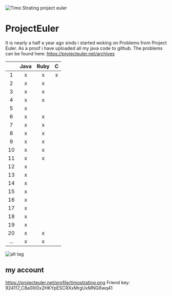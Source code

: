 ![Timo Strating project euler](https://projecteuler.net/profile/timostrating.png)

# ProjectEuler
It is nearly a half a year ago sinds i started woking on Problems from Project Euler.
As a proof i have uploaded all my java code to github.
The problems can be found here:  https://projecteuler.net/archives


| | Java | Ruby | C |
|:---:|:-:|:-:|:-:|
| 1   | x | x | x |
| 2   | x | x |   |
| 3   | x | x |   |
| 4   | x | x |   |
| 5   | x |   |   |
| 6   | x | x |   |
| 7   | x | x |   |
| 8   | x | x |   |
| 9   | x | x |   |
| 10  | x | x |   |
| 11  | x | x |   |
| 12  | x |   |   |
| 13  | x |   |   |
| 14  | x |   |   |
| 15  | x |   |   |
| 16  | x |   |   |
| 17  | x |   |   |
| 18  | x |   |   |
| 19  | x |   |   |
| 20  | x | x |   |
| ... | x | x |   |

![alt tag](https://raw.githubusercontent.com/timostrating/ProjectEuler/master/ProjectEuler-Dashboard.png)

## my account 
https://projecteuler.net/profile/timostrating.png
Friend key: 924117_C8a0Xl0x2HKYpESCRXxMrgUxMNG6wq41

